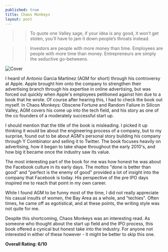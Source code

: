 ```yaml
---
published: true
title: Chaos Monkeys
layout: post
---
```


>> To quote one Valley sage, if your idea is any good, it won’t get stolen, you’ll have to jam it down people’s throats instead.

>> Investors are people with more money than time. Employees are people with more time than money. Entrepreneurs are simply the seductive go-betweens.

![Cover](https://external-content.duckduckgo.com/iu/?u=http%3A%2F%2Fknowledge.wharton.upenn.edu%2Fwp-content%2Fuploads%2F2016%2F07%2FChaos-Monkeys-copy.jpg&f=1&nofb=1)

I heard of Antonio Garcia Martinez (AGM for short) through his controversy at Apple. Apple brought him onto the company to strengthen their advertising branch through his expertise in online advertising, but was forced out quickly when Apple's employees petitioned against him due to a book that he wrote. Of course after hearing this, I had to check the book out myself. In Chaos Monkeys: Obscene Fortune and Random Failure in Silicon Valley, AGM covers his come up into the tech field, and his story as one of the co founders of a moderately successful start up.

I should mention that the title of the book is misleading. I picked it up thinking it would be about the engineering process of a company, but to my surprise, found out to be about AGM's personal story building his company through Y Combinator and selling it to Twitter. The book focuses heavily on advertising, how it began to take shape throughout the early 2010's, and how big it became once the industry saw its value.

The most interesting part of the book for me was how honest he was about the Facebook culture in its early days. The mottos "done is better than good" and "perfect is the enemy of good" provided a lot of insight into the company that Facebook is today. His perspective of the pre IPO days inspired me to reach that point in my own career.

While I found AGM to be funny most of the time, I did not really appreciate his casual insults of women, the Bay Area as a whole, and "techies". Often times, he came off as egotistical, and at these points, the writing style was not quite for me.

Despite this shortcoming, Chaos Monkeys was an interesting read. As someone who thought about the start up field and the IPO process, this book offered a cynical but honest take into the industry. For anyone not interested in either of these however - it might be better to skip this one.

**Overall Rating: 6/10**
